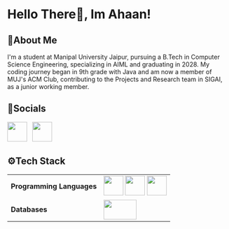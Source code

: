 # Hello There👋, Im Ahaan! 

## 🚀**About Me**
I'm a student at Manipal University Jaipur, pursuing a B.Tech in Computer Science Engineering, specializing in AIML and graduating in 2028. My coding journey began in 9th grade with Java and am now a member of MUJ's ACM Club, contributing to the Projects and Research team in SIGAI, as a junior working member.

## 🔗**Socials** 
<a href="https://www.instagram.com/_ahaanverma_/"><img src="https://upload.wikimedia.org/wikipedia/commons/a/a5/Instagram_icon.png" width="45" height="45"></a>&nbsp;&nbsp;
<a href="https://www.linkedin.com/in/ahaan-verma-475b74314/"><img src="https://upload.wikimedia.org/wikipedia/commons/c/ca/LinkedIn_logo_initials.png" width="45" height="45"></a>

## ⚙️**Tech Stack** 
|||
|----------|----------|
|**Programming Languages**|<img src="https://upload.wikimedia.org/wikipedia/commons/c/c3/Python-logo-notext.svg" width="45" height="45"/> <img src="https://brandslogos.com/wp-content/uploads/images/large/java-logo-1.png" width="45" height="45"/> <img src="https://upload.wikimedia.org/wikipedia/commons/1/19/C_Logo.png" width="45" height="45"/> |
|**Databases**|<img src="https://www.mysql.com/common/logos/logo-mysql-170x115.png" width="75" height="45"/>|

